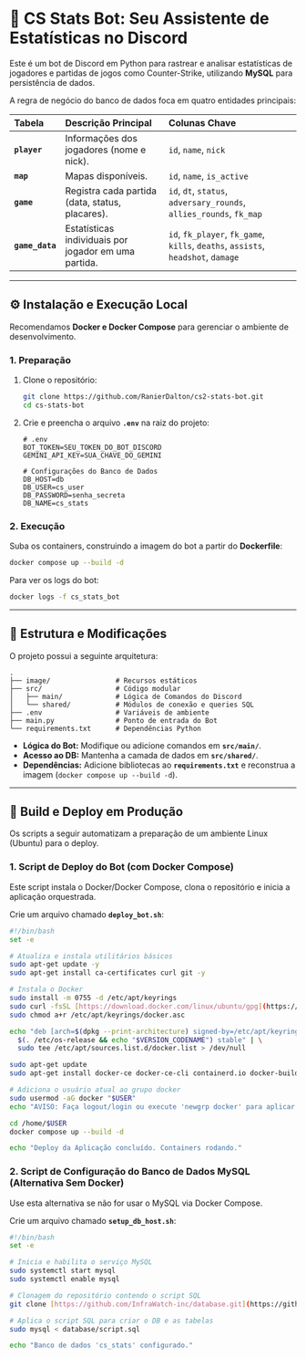 # 🤖 CS Stats Bot: Seu Assistente de Estatísticas no Discord

Este é um bot de Discord em Python para rastrear e analisar estatísticas de jogadores e partidas de jogos como Counter-Strike, utilizando **MySQL** para persistência de dados.

A regra de negócio do banco de dados foca em quatro entidades principais:

| Tabela | Descrição Principal | Colunas Chave |
| :--- | :--- | :--- |
| **`player`** | Informações dos jogadores (nome e nick). | `id`, `name`, `nick` |
| **`map`** | Mapas disponíveis. | `id`, `name`, `is_active` |
| **`game`** | Registra cada partida (data, status, placares). | `id`, `dt`, `status`, `adversary_rounds`, `allies_rounds`, `fk_map` |
| **`game_data`** | Estatísticas individuais por jogador em uma partida. | `id`, `fk_player`, `fk_game`, `kills`, `deaths`, `assists`, `headshot`, `damage` |

---

## ⚙️ Instalação e Execução Local

Recomendamos **Docker e Docker Compose** para gerenciar o ambiente de desenvolvimento.

### 1. Preparação

1.  Clone o repositório:
    ```bash
    git clone https://github.com/RanierDalton/cs2-stats-bot.git
    cd cs-stats-bot
    ```
2.  Crie e preencha o arquivo **`.env`** na raiz do projeto:

    ```env
    # .env
    BOT_TOKEN=SEU_TOKEN_DO_BOT_DISCORD
    GEMINI_API_KEY=SUA_CHAVE_DO_GEMINI

    # Configurações do Banco de Dados
    DB_HOST=db 
    DB_USER=cs_user
    DB_PASSWORD=senha_secreta
    DB_NAME=cs_stats
    ```

### 2. Execução

Suba os containers, construindo a imagem do bot a partir do **Dockerfile**:

```bash
docker compose up --build -d
````

Para ver os logs do bot:

```bash
docker logs -f cs_stats_bot
```

-----

## 📐 Estrutura e Modificações

O projeto possui a seguinte arquitetura:

```
.
├── image/                # Recursos estáticos
├── src/                  # Código modular
│   ├── main/             # Lógica de Comandos do Discord
│   └── shared/           # Módulos de conexão e queries SQL
├── .env                  # Variáveis de ambiente
├── main.py               # Ponto de entrada do Bot
└── requirements.txt      # Dependências Python
```

  * **Lógica do Bot:** Modifique ou adicione comandos em **`src/main/`**.
  * **Acesso ao DB:** Mantenha a camada de dados em **`src/shared/`**.
  * **Dependências:** Adicione bibliotecas ao **`requirements.txt`** e reconstrua a imagem (`docker compose up --build -d`).

-----

## 🚀 Build e Deploy em Produção

Os scripts a seguir automatizam a preparação de um ambiente Linux (Ubuntu) para o deploy.

### 1\. Script de Deploy do Bot (com Docker Compose)

Este script instala o Docker/Docker Compose, clona o repositório e inicia a aplicação orquestrada.

Crie um arquivo chamado **`deploy_bot.sh`**:

```bash
#!/bin/bash
set -e

# Atualiza e instala utilitários básicos
sudo apt-get update -y
sudo apt-get install ca-certificates curl git -y

# Instala o Docker
sudo install -m 0755 -d /etc/apt/keyrings
sudo curl -fsSL [https://download.docker.com/linux/ubuntu/gpg](https://download.docker.com/linux/ubuntu/gpg) -o /etc/apt/keyrings/docker.asc
sudo chmod a+r /etc/apt/keyrings/docker.asc

echo "deb [arch=$(dpkg --print-architecture) signed-by=/etc/apt/keyrings/docker.asc] [https://download.docker.com/linux/ubuntu](https://download.docker.com/linux/ubuntu) \
  $(. /etc/os-release && echo "$VERSION_CODENAME") stable" | \
  sudo tee /etc/apt/sources.list.d/docker.list > /dev/null

sudo apt-get update
sudo apt-get install docker-ce docker-ce-cli containerd.io docker-buildx-plugin docker-compose-plugin -y

# Adiciona o usuário atual ao grupo docker
sudo usermod -aG docker "$USER"
echo "AVISO: Faça logout/login ou execute 'newgrp docker' para aplicar as permissões."

cd /home/$USER
docker compose up --build -d

echo "Deploy da Aplicação concluído. Containers rodando."
```

### 2\. Script de Configuração do Banco de Dados MySQL (Alternativa Sem Docker)

Use esta alternativa se não for usar o MySQL via Docker Compose.

Crie um arquivo chamado **`setup_db_host.sh`**:

```bash
#!/bin/bash
set -e

# Inicia e habilita o serviço MySQL
sudo systemctl start mysql
sudo systemctl enable mysql

# Clonagem do repositório contendo o script SQL
git clone [https://github.com/InfraWatch-inc/database.git](https://github.com/InfraWatch-inc/database.git)

# Aplica o script SQL para criar o DB e as tabelas
sudo mysql < database/script.sql

echo "Banco de dados 'cs_stats' configurado."
```